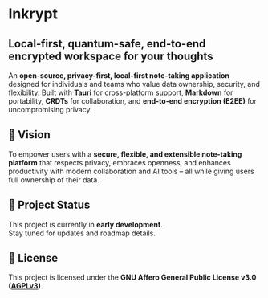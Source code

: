 # Inkrypt

## Local-first, quantum-safe, end-to-end encrypted workspace for your thoughts

An **open-source, privacy-first, local-first note-taking application** designed for individuals and teams who value data ownership, security, and flexibility. Built with **Tauri** for cross-platform support, **Markdown** for portability, **CRDTs** for collaboration, and **end-to-end encryption (E2EE)** for uncompromising privacy.

## 🎯 Vision

To empower users with a **secure, flexible, and extensible note-taking platform** that respects privacy, embraces openness, and enhances productivity with modern collaboration and AI tools – all while giving users full ownership of their data.

## 🚧 Project Status

This project is currently in **early development**.  
Stay tuned for updates and roadmap details.

## 📜 License

This project is licensed under the **GNU Affero General Public License v3.0 ([AGPLv3](LICENSE))**.
